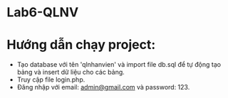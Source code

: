 # Lab6-QLNV

# Hướng dẫn chạy project:
- Tạo database với tên 'qlnhanvien' và import file db.sql để tự động tạo bảng và insert dữ liệu cho các bảng.
- Truy cập file login.php.
- Đăng nhập với email: admin@gmail.com và password: 123.
